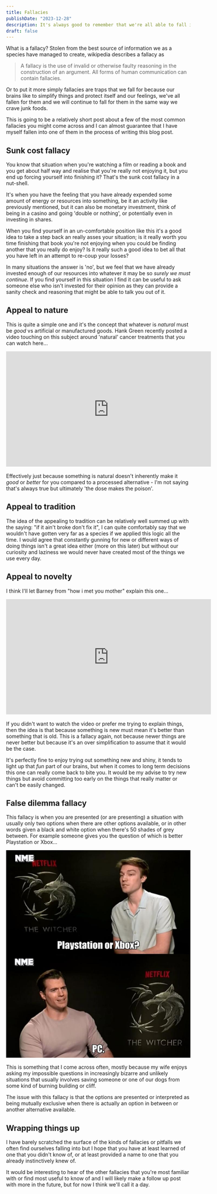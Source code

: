 ```yaml
---
title: Fallacies
publishDate: "2023-12-28"
description: It's always good to remember that we're all able to fall into traps that we cause for ourselves and the first step to being able to avoid being caught in these situations is to at least be aware of them.
draft: false
---
```


What is a fallacy? Stolen from the best source of information we as a species have managed to create, wikipedia describes a fallacy as

> A fallacy is the use of invalid or otherwise faulty reasoning in the construction of an argument. All forms of human communication can contain fallacies.

Or to put it more simply fallacies are traps that we fall for because our brains like to simplify things and protect itself and our feelings, we've all fallen for them and we will continue to fall for them in the same way we crave junk foods.

This is going to be a relatively short post about a few of the most common fallacies you might come across and I can almost guarantee that I have myself fallen into one of them in the process of writing this blog post.

## Sunk cost fallacy

You know that situation when you're watching a film or reading a book and you get about half way and realise that you're really not enjoying it, but you end up forcing yourself into finishing it? That's the sunk cost fallacy in a nut-shell.

It's when you have the feeling that you have already expended some amount of energy or resources into something, be it an activity like previously mentioned, but it can also be monetary investment, think of being in a casino and going 'double or nothing', or potentially even in investing in shares.

When you find yourself in an un-comfortable position like this it's a good idea to take a step back an really asses your situation; is it really worth you time finishing that book you're not enjoying when you could be finding another that you really do enjoy? Is it really such a good idea to bet all that you have left in an attempt to re-coup your losses?

In many situations the answer is 'no', but we feel that we have already invested enough of our resources into whatever it may be so _surely we must continue_. If you find yourself in this situation I find it can be useful to ask someone else who isn't invested for their opinion as they can provide a sanity check and reasoning that might be able to talk you out of it.

## Appeal to nature

This is quite a simple one and it's the concept that whatever is _natural_ must be _good_ vs artificial or manufactured goods. Hank Green recently posted a video touching on this subject around 'natural' cancer treatments that you can watch here...

<div class="youtube">
<iframe width="560" height="315" class="video" src="https://www.youtube.com/embed/mJcjefKUOcc?si=MztehuplYOdpQ9Dc" title="YouTube video player" frameborder="0" allow="accelerometer; autoplay; clipboard-write; encrypted-media; gyroscope; picture-in-picture; web-share" allowfullscreen></iframe>
</div>

Effectively just because something is natural doesn't inherently make it _good_ or _better_ for you compared to a processed alternative - I'm not saying that's always true but ultimately 'the dose makes the poison'.

## Appeal to tradition

The idea of the appealing to tradition can be relatively well summed up with the saying: "if it ain't broke don't fix it", I can quite comfortably say that we wouldn't have gotten very far as a species if we applied this logic all the time. I would agree that constantly gunning for new or different ways of doing things isn't a great idea either (more on this later) but without our curiosity and laziness we would never have created most of the things we use every day.

## Appeal to novelty

I think I'll let Barney from "how i met you mother" explain this one...

<div class="youtube">
<iframe width="560" height="315" class="video" src="https://www.youtube.com/embed/1SNRULEnTVQ?si=Kcl8ha_nHY8OHwRl&amp;start=36" title="YouTube video player" frameborder="0" allow="accelerometer; autoplay; clipboard-write; encrypted-media; gyroscope; picture-in-picture; web-share" allowfullscreen></iframe>
</div>

If you didn't want to watch the video or prefer me trying to explain things, then the idea is that because something is new must mean it's better than something that is old. This is a fallacy again, not because newer things are never better but because it's an over simplification to assume that it would be the case.

It's perfectly fine to enjoy trying out something new and shiny, it tends to light up that _fun_ part of our brains, but when it comes to long term decisions this one can really come back to bite you. It would be my advise to try new things but avoid committing too early on the things that really matter or can't be easily changed.

## False dilemma fallacy

This fallacy is when you are presented (or are presenting) a situation with usually only two options when there are other options available, or in other words given a black and white option when there's 50 shades of grey between. For example someone gives you the question of which is better Playstation or Xbox...

![Henry Cavill choosing PC over Playstation or Xbox](../../assets/images/blog/pc.png)

This is something that I come across often, mostly because my wife enjoys asking my impossible questions in increasingly bizarre and unlikely situations that usually involves saving someone or one of our dogs from some kind of burning building or cliff.

The issue with this fallacy is that the options are presented or interpreted as being mutually exclusive when there is actually an option in between or another alternative available.

## Wrapping things up

I have barely scratched the surface of the kinds of fallacies or pitfalls we often find ourselves falling into but I hope that you have at least learned of one that you didn't know of, or at least provided a name to one that you already instinctively knew of.

It would be interesting to hear of the other fallacies that you're most familiar with or find most useful to know of and I will likely make a follow up post with more in the future, but for now I think we'll call it a day.